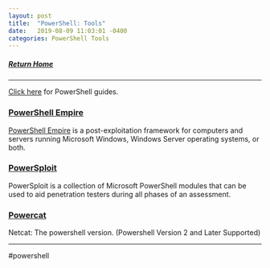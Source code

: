 ```yaml
---
layout: post
title:  "PowerShell: Tools"
date:   2019-08-09 11:03:01 -0400
categories: PowerShell Tools
---
```

##### [Return Home](https://thegetch.github.io/penetration/testing/resources/2020/07/24/Home/)

---

[Click here](https://thegetch.github.io/PenetrationTestingResources/PowerShell) for PowerShell guides.

### [PowerShell Empire](https://github.com/EmpireProject/Empire)

[PowerShell Empire](https://www.powershellempire.com) is a post-exploitation framework for computers and servers running Microsoft Windows, Windows Server operating systems, or both.

### [PowerSploit](https://github.com/PowerShellMafia/PowerSploit)

PowerSploit is a collection of Microsoft PowerShell modules that can be used to aid penetration testers during all phases of an assessment.

### [Powercat](https://github.com/besimorhino/powercat)

Netcat: The powershell version. (Powershell Version 2 and Later Supported)

---

#powershell